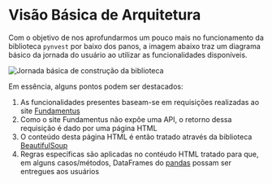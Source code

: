 # Visão Básica de Arquitetura

Com o objetivo de nos aprofundarmos um pouco mais no funcionamento da biblioteca `pynvest` por baixo dos panos, a imagem abaixo traz um diagrama básico da jornada do usuário ao utilizar as funcionalidades disponíveis.

![Jornada básica de construção da biblioteca](./assets/diagrams/pynvest-diagram.png)

Em essência, alguns pontos podem ser destacados:

1. As funcionalidades presentes baseam-se em requisições realizadas ao site [Fundamentus](https://www.fundamentus.com.br/)
2. Como o site Fundamentus não expõe uma API, o retorno dessa requisição é dado por uma página HTML
3. O conteúdo desta página HTML é então tratado através da biblioteca [BeautifulSoup](https://beautiful-soup-4.readthedocs.io/en/latest/)
4. Regras específicas são aplicadas no contéudo HTML tratado para que, em alguns casos/métodos, DataFrames do [pandas](https://pandas.pydata.org/) possam ser entregues aos usuários